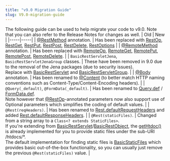 ```yaml
---
title: "v9.0 Migration Guide"
slug: V9.0-migration-guide
---
```


The following guide can be used to help migrate your code to v9.0.
Note that you can also refer to the Release Notes for changes as well.
| Old | New |
|-----|-----|
| <a href="/site/apidocs/org/apache/juneau/rest/annotation/RestOp.html" target="_blank">@RestMethod</a> annotation. | Has been replaced with <a href="/site/apidocs/org/apache/juneau/rest/annotation/RestOp.html" target="_blank">RestOp</a>, <a href="/site/apidocs/org/apache/juneau/rest/annotation/RestGet.html" target="_blank">RestGet</a>, <a href="/site/apidocs/org/apache/juneau/rest/annotation/RestPut.html" target="_blank">RestPut</a>, <a href="/site/apidocs/org/apache/juneau/rest/annotation/RestPost.html" target="_blank">RestPost</a>, <a href="/site/apidocs/org/apache/juneau/rest/annotation/RestDelete.html" target="_blank">RestDelete</a>, <a href="/site/apidocs/org/apache/juneau/rest/annotation/RestOptions.html" target="_blank">RestOptions</a> |
| <a href="/site/apidocs/org/apache/juneau/http/remote/RemoteOp.html" target="_blank">@RemoteMethod</a> annotation. | Has been replaced with <a href="/site/apidocs/org/apache/juneau/http/remote/RemoteOp.html" target="_blank">RemoteOp</a>, <a href="/site/apidocs/org/apache/juneau/http/remote/RemoteGet.html" target="_blank">RemoteGet</a>, <a href="/site/apidocs/org/apache/juneau/http/remote/RemotePut.html" target="_blank">RemotePut</a>, <a href="/site/apidocs/org/apache/juneau/http/remote/RemotePost.html" target="_blank">RemotePost</a>, <a href="/site/apidocs/org/apache/juneau/http/remote/RemoteDelete.html" target="_blank">RemoteDelete</a>. |
| `BasicRestServletJena`, `BasicRestServletJenaGroup` classes. | These have been removed in 9.0 due to the removal of the Jena packages (due to security issues).<br />Replace with <a href="/site/apidocs/org/apache/juneau/rest/servlet/BasicRestServlet.html" target="_blank">BasicRestServlet</a> and <a href="/site/apidocs/org/apache/juneau/rest/servlet/BasicRestServletGroup.html" target="_blank">BasicRestServletGroup</a>. |
| <a href="/site/apidocs/org/apache/juneau/http/annotation/Content.html" target="_blank">@Body</a> annotation. | Has been renamed to <a href="/site/apidocs/org/apache/juneau/http/annotation/Content.html" target="_blank">@Content</a> (to better match HTTP naming conventions such as Content-Type/Content-Encoding headers). |
| `@Query(_default)`, `@FormData(_default)`. | Has been renamed to [Query.def](API_DOCS/org/apache/juneau/http/annotation/Query.html#def) / [FormData.def](API_DOCS/org/apache/juneau/http/annotation/FormData.html#def).<br />Note however that <a href="/site/apidocs/org/apache/juneau/rest/annotation/RestOp.html" target="_blank">@RestOp</a>-annotated parameters now also support use of Optional parameters which simplifies the coding of default values. |
| `@Rest(reqHeaders)`. | Has been renamed to [Rest.defaultRequestHeaders](API_DOCS/org/apache/juneau/rest/annotation/Rest.html#defaultRequestHeaders) and added [Rest.defaultResponseHeaders](API_DOCS/org/apache/juneau/rest/annotation/Rest.html#defaultResponseHeaders). |
| `@Rest(staticFiles)`. | Changed from a string array to a `Class<? extends StaticFiles>`.<br />If you're extending from <a href="/site/apidocs/org/apache/juneau/rest/servlet/BasicRestServlet.html" target="_blank">BasicRestServlet</a>/<a href="/site/apidocs/org/apache/juneau/rest/servlet/BasicRestObject.html" target="_blank">BasicRestObject</a>, the [getHtdoc()](API_DOCS/org/apache/juneau/rest/servlet/BasicRestOperations.html#getHtdoc(String,Locale)) is already implemented for you to provide static files under the sub-URI /htdocs/*.<br />The default implementation for finding static files is <a href="/site/apidocs/org/apache/juneau/rest/staticfile/BasicStaticFiles.html" target="_blank">BasicStaticFiles</a> which provides basic out-of-the-box functionality, so you can usually just remove the previous `@Rest(staticFiles)` value. |
